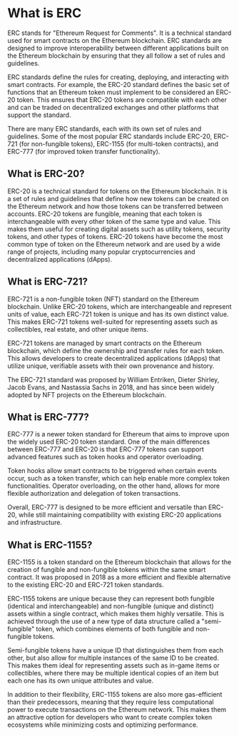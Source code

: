 # What is ERC

ERC stands for "Ethereum Request for Comments". It is a technical standard used for smart contracts on the Ethereum blockchain. ERC standards are designed to improve interoperability between different applications built on the Ethereum blockchain by ensuring that they all follow a set of rules and guidelines.

ERC standards define the rules for creating, deploying, and interacting with smart contracts. For example, the ERC-20 standard defines the basic set of functions that an Ethereum token must implement to be considered an ERC-20 token. This ensures that ERC-20 tokens are compatible with each other and can be traded on decentralized exchanges and other platforms that support the standard.

There are many ERC standards, each with its own set of rules and guidelines. Some of the most popular ERC standards include ERC-20, ERC-721 (for non-fungible tokens), ERC-1155 (for multi-token contracts), and ERC-777 (for improved token transfer functionality).


## What is ERC-20?

ERC-20 is a technical standard for tokens on the Ethereum blockchain. It is a set of rules and guidelines that define how new tokens can be created on the Ethereum network and how those tokens can be transferred between accounts. ERC-20 tokens are fungible, meaning that each token is interchangeable with every other token of the same type and value. This makes them useful for creating digital assets such as utility tokens, security tokens, and other types of tokens. ERC-20 tokens have become the most common type of token on the Ethereum network and are used by a wide range of projects, including many popular cryptocurrencies and decentralized applications (dApps).


## What is ERC-721?

ERC-721 is a non-fungible token (NFT) standard on the Ethereum blockchain. Unlike ERC-20 tokens, which are interchangeable and represent units of value, each ERC-721 token is unique and has its own distinct value. This makes ERC-721 tokens well-suited for representing assets such as collectibles, real estate, and other unique items.

ERC-721 tokens are managed by smart contracts on the Ethereum blockchain, which define the ownership and transfer rules for each token. This allows developers to create decentralized applications (dApps) that utilize unique, verifiable assets with their own provenance and history.

The ERC-721 standard was proposed by William Entriken, Dieter Shirley, Jacob Evans, and Nastassia Sachs in 2018, and has since been widely adopted by NFT projects on the Ethereum blockchain.


## What is ERC-777?

ERC-777 is a newer token standard for Ethereum that aims to improve upon the widely used ERC-20 token standard. One of the main differences between ERC-777 and ERC-20 is that ERC-777 tokens can support advanced features such as token hooks and operator overloading.

Token hooks allow smart contracts to be triggered when certain events occur, such as a token transfer, which can help enable more complex token functionalities. Operator overloading, on the other hand, allows for more flexible authorization and delegation of token transactions.

Overall, ERC-777 is designed to be more efficient and versatile than ERC-20, while still maintaining compatibility with existing ERC-20 applications and infrastructure.


## What is ERC-1155?

ERC-1155 is a token standard on the Ethereum blockchain that allows for the creation of fungible and non-fungible tokens within the same smart contract. It was proposed in 2018 as a more efficient and flexible alternative to the existing ERC-20 and ERC-721 token standards.

ERC-1155 tokens are unique because they can represent both fungible (identical and interchangeable) and non-fungible (unique and distinct) assets within a single contract, which makes them highly versatile. This is achieved through the use of a new type of data structure called a "semi-fungible" token, which combines elements of both fungible and non-fungible tokens.

Semi-fungible tokens have a unique ID that distinguishes them from each other, but also allow for multiple instances of the same ID to be created. This makes them ideal for representing assets such as in-game items or collectibles, where there may be multiple identical copies of an item but each one has its own unique attributes and value.

In addition to their flexibility, ERC-1155 tokens are also more gas-efficient than their predecessors, meaning that they require less computational power to execute transactions on the Ethereum network. This makes them an attractive option for developers who want to create complex token ecosystems while minimizing costs and optimizing performance.

